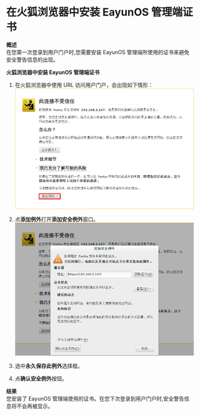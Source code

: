 # 在火狐浏览器中安装 EayunOS 管理端证书

**概述**<br/>
在您第一次登录到用户门户时,您需要安装 EayunOS 管理端所使用的证书来避免安全警告信息的出现。

**火狐浏览器中安装 EayunOS 管理端证书**
1. 在火狐浏览器中使用 URL 访问用户门户，会出现如下情形：
   ![loginFirstTime](../images/loginFirstTime.png)

2. 点**添加例外**打开**添加安全例外**窗口。
   ![AddExceptionPopup](../images/AddExceptionPopup.png)

3. 选中**永久保存此例外**选择框。

4. 点**确认安全例外**按钮。

**结果**<br/>
您安装了 EayunOS 管理端使用的证书。在您下次登录到用户门户时,安全警告信息将不会再被显示。

